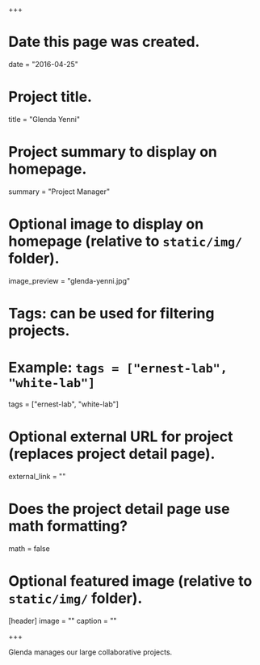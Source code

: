 +++
# Date this page was created.
date = "2016-04-25"

# Project title.
title = "Glenda Yenni"

# Project summary to display on homepage.
summary = "Project Manager"

# Optional image to display on homepage (relative to `static/img/` folder).
image_preview = "glenda-yenni.jpg"

# Tags: can be used for filtering projects.
# Example: `tags = ["ernest-lab", "white-lab"]`
tags = ["ernest-lab", "white-lab"]

# Optional external URL for project (replaces project detail page).
external_link = ""

# Does the project detail page use math formatting?
math = false

# Optional featured image (relative to `static/img/` folder).
[header]
image = ""
caption = ""

+++

Glenda manages our large collaborative projects.